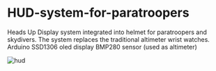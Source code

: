 # HUD-system-for-paratroopers
Heads Up Display system integrated into helmet for paratroopers and skydivers. The system replaces the traditional altimeter wrist watches.
Arduino
SSD1306 oled display
BMP280 sensor (used as altimeter)

![hud](https://github.com/pratz222/HUD-system-for-paratroopers/assets/53640877/7d940e38-0e59-4af4-8dd8-509775058263)
